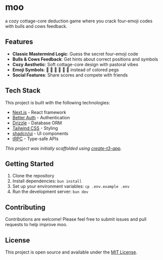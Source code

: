 # moo

a cozy cottage-core deduction game where you crack four-emoji codes with bulls and cows feedback.

## Features

- **Classic Mastermind Logic**: Guess the secret four-emoji code
- **Bulls & Cows Feedback**: Get hints about correct positions and symbols
- **Cozy Aesthetic**: Soft cottage-core design with pastoral vibes
- **Emoji Symbols**: 🐄 🥛 🍄 🌸 🌿 🧺 instead of colored pegs
- **Social Features**: Share scores and compete with friends

## Tech Stack

This project is built with the following technologies:

- [Next.js](https://nextjs.org) - React framework
- [Better Auth](https://better-auth.com) - Authentication
- [Drizzle](https://orm.drizzle.team) - Database ORM
- [Tailwind CSS](https://tailwindcss.com) - Styling
- [shadcn/ui](https://ui.shadcn.com) - UI components
- [tRPC](https://trpc.io) - Type-safe APIs

*This project was initially scaffolded using [create-t3-app](https://create.t3.gg/).*

## Getting Started

1. Clone the repository
2. Install dependencies: `bun install`
3. Set up your environment variables: `cp .env.example .env`
4. Run the development server: `bun dev`

## Contributing

Contributions are welcome! Please feel free to submit issues and pull requests to help improve moo.

## License

This project is open source and available under the [MIT License](LICENSE).
